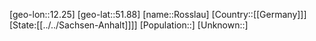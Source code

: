 ﻿---
location: [51.88,12.25]
type: City
tags:
- geo/City


SpocWebEntityId: 33814
isDeleted: false
confidential: public

---
[geo-lon::12.25]
[geo-lat::51.88]
[name::Rosslau]
[Country::[[Germany]]]
[State:[[../../Sachsen-Anhalt]]]]
[Population::]
[Unknown::]

